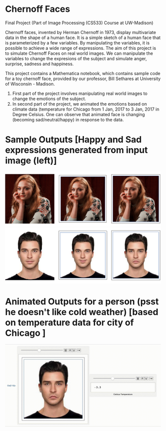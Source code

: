 # Chernoff Faces
Final Project (Part of Image Processing (CS533) Course at UW-Madison)

Chernoff faces, invented by Herman Chernoff in 1973, display multivariate data in the shape of a human face.  It is a simple sketch of a human face that is parameterized by a few variables. By manipulating the variables, it is possible to achieve a wide range of expressions. The aim of this project is to simulate Chernoff Faces on real world images. We can manipulate the variables to change the expresions of the subject and simulate anger, surprise, sadness and happiness.

This project contains a Mathematica notebook, which contains sample code for a toy chernoff face, provided by our professor, Bill Sethares at University of Wisconsin - Madison.


1. First part of the project involves manipulating real world images to change the emotions of the subject.
2. In second part of the project, we animated the emotions based on climate data (temperature for Chicago from 1 Jan, 2017 to 3 Jan, 2017 in Degree Celsius. One can observe that animated face is changing (becoming sad/neutral/happy) in response to the data.

# Sample Outputs [Happy and Sad expressions generated from input image (left)]
![](sansa-expressions.png)
![](person1-expressions.png)

# Animated Outputs for a person (psst he doesn't like cold weather) [based on temperature data for city of Chicago ]
![](chernoff-faces-animation.gif)
